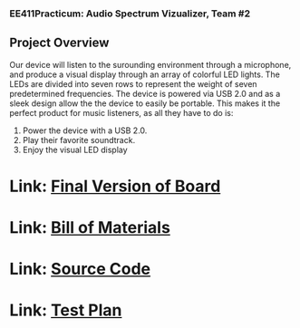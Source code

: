 ### EE411Practicum: Audio Spectrum Vizualizer, Team #2
## Project Overview
Our device will listen to the surounding environment through a microphone, and 
produce a visual display through an array of colorful LED lights. The LEDs are divided
into seven rows to represent the weight of seven predetermined frequencies. 
The device is powered via USB 2.0 and as a sleek design allow the the device to easily 
be portable. This makes it the perfect product for music listeners, as all they have 
to do is:
1. Power the device with a USB 2.0.
2. Play their favorite soundtrack.
3. Enjoy the visual LED display

# Link: [Final Version of Board]()
# Link: [Bill of Materials](https://github.com/ian7aylor/ECE411Practicum/tree/master/BOM)
# Link: [Source Code](https://github.com/ian7aylor/ECE411Practicum/tree/master/Source/PrototypeCode_NeoPixels)
# Link: [Test Plan]()
